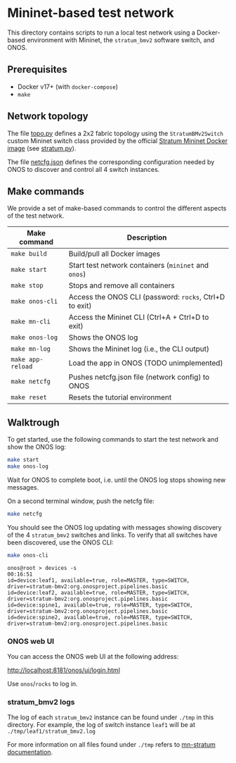 # Mininet-based test network

This directory contains scripts to run a local test network using a
Docker-based environment with Mininet, the `stratum_bmv2` software switch, and
ONOS.

## Prerequisites

* Docker v17+ (with `docker-compose`)
* `make`

## Network topology

The file [topo.py](topo.py) defines a 2x2 fabric topology using the
`StratumBMv2Switch` custom Mininet switch class provided by the official
[Stratum Mininet Docker image][mn-stratum] (see [stratum.py][stratum.py]).

The file [netcfg.json](netcfg.json) defines the corresponding configuration
needed by ONOS to discover and control all 4 switch instances.

## Make commands

We provide a set of make-based commands to control the different aspects of the
test network.

| Make command        | Description                                            |
|---------------------|------------------------------------------------------- |
| `make build`        | Build/pull all Docker images                           |
| `make start`        | Start test network containers (`mininet` and `onos`)   |
| `make stop`         | Stops and remove all containers                        |
| `make onos-cli`     | Access the ONOS CLI (password: `rocks`, Ctrl+D to exit)|
| `make mn-cli`       | Access the Mininet CLI (Ctrl+A + Ctrl+D to exit)       |
| `make onos-log`     | Shows the ONOS log                                     |
| `make mn-log`       | Shows the Mininet log (i.e., the CLI output)           |
| `make app-reload`   | Load the app in ONOS (TODO unimplemented)              |
| `make netcfg`       | Pushes netcfg.json file (network config) to ONOS       |
| `make reset`        | Resets the tutorial environment                        |

## Walktrough

To get started, use the following commands to start the test network and show
the ONOS log:

```bash
make start
make onos-log
```

Wait for ONOS to complete boot, i.e. until the ONOS log stops showing new
messages.

On a second terminal window, push the netcfg file:

```bash
make netcfg
```

You should see the ONOS log updating with messages showing discovery of the 4
`stratum_bmv2` switches and links. To verify that all switches have been
discovered, use the ONOS CLI:

```bash
make onos-cli
```

```
onos@root > devices -s                                                                                                                                                                                                                                           00:16:51
id=device:leaf1, available=true, role=MASTER, type=SWITCH, driver=stratum-bmv2:org.onosproject.pipelines.basic
id=device:leaf2, available=true, role=MASTER, type=SWITCH, driver=stratum-bmv2:org.onosproject.pipelines.basic
id=device:spine1, available=true, role=MASTER, type=SWITCH, driver=stratum-bmv2:org.onosproject.pipelines.basic
id=device:spine2, available=true, role=MASTER, type=SWITCH, driver=stratum-bmv2:org.onosproject.pipelines.basic
```

### ONOS web UI

You can access the ONOS web UI at the following address:

<http://localhost:8181/onos/ui/login.html>

Use `onos`/`rocks` to log in.

### stratum_bmv2 logs

The log of each `stratum_bmv2` instance can be found under `./tmp` in this
directory. For example, the log of switch instance `leaf1` will be at
`./tmp/leaf1/stratum_bmv2.log`

For more information on all files found under `./tmp` refers to [mn-stratum
documentation][mn-stratum-tmp].


[mn-stratum]: https://github.com/opennetworkinglab/stratum/tree/master/tools/mininet
[stratum.py]: https://github.com/opennetworkinglab/stratum/tree/master/tools/mininet/stratum.py
[mn-stratum-tmp]: https://github.com/opennetworkinglab/stratum/tree/master/tools/mininet#logs-and-other-temporary-files
